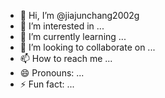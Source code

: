 - 👋 Hi, I’m @jiajunchang2002g
- 👀 I’m interested in ...
- 🌱 I’m currently learning ...
- 💞️ I’m looking to collaborate on ...
- 📫 How to reach me ...
- 😄 Pronouns: ...
- ⚡ Fun fact: ...

<!---
jiajunchang2002g/jiajunchang2002g is a ✨ special ✨ repository because its `README.md` (this file) appears on your GitHub profile.
You can click the Preview link to take a look at your changes.
--->
